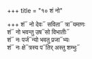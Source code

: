 +++
title = "१० शं नो"

+++
शं᳓ नो देवः᳓ सविता᳓ त्रा᳓यमाणः  
शं᳓ नो भवन्तु उष᳓सो विभातीः᳓  
शं᳓ नः पर्ज᳓न्यो भवतु प्रजा᳓भ्यः  
शं᳓ नः क्षे᳓त्रस्य प᳓तिर् अस्तु शम्भुः᳓